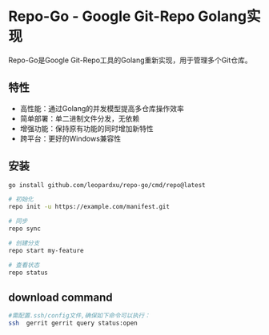 # Repo-Go - Google Git-Repo Golang实现

Repo-Go是Google Git-Repo工具的Golang重新实现，用于管理多个Git仓库。

## 特性

- 高性能：通过Golang的并发模型提高多仓库操作效率
- 简单部署：单二进制文件分发，无依赖
- 增强功能：保持原有功能的同时增加新特性
- 跨平台：更好的Windows兼容性

## 安装

```bash
go install github.com/leopardxu/repo-go/cmd/repo@latest

# 初始化
repo init -u https://example.com/manifest.git

# 同步
repo sync

# 创建分支
repo start my-feature

# 查看状态
repo status
```
## download command
```bash
#需配置.ssh/config文件,确保如下命令可以执行：
ssh  gerrit gerrit query status:open
```